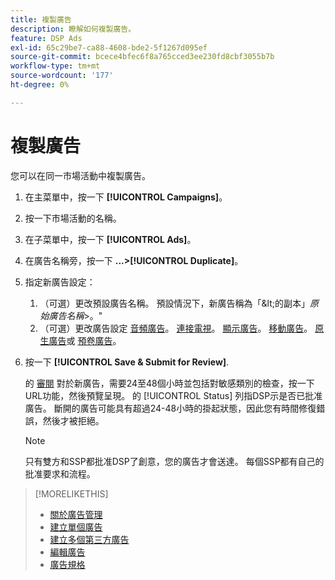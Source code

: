 ```yaml
---
title: 複製廣告
description: 瞭解如何複製廣告。
feature: DSP Ads
exl-id: 65c29be7-ca88-4608-bde2-5f1267d095ef
source-git-commit: bcece4bfec6f8a765cced3ee230fd8cbf3055b7b
workflow-type: tm+mt
source-wordcount: '177'
ht-degree: 0%

---
```


# 複製廣告

您可以在同一市場活動中複製廣告。

1. 在主菜單中，按一下 **[!UICONTROL Campaigns]**。
1. 按一下市場活動的名稱。
1. 在子菜單中，按一下 **[!UICONTROL Ads]**。
1. 在廣告名稱旁，按一下  **...>[!UICONTROL Duplicate]**。
1. 指定新廣告設定：
   1. （可選）更改預設廣告名稱。 預設情況下，新廣告稱為「\&lt;的副本」*原始廣告名稱*\>。&quot;
   1. （可選）更改廣告設定 [音頻廣告](ad-settings-audio.md)。 [連接電視](ad-settings-connected-tv.md)。 [顯示廣告](ad-settings-display.md)。 [移動廣告](ad-settings-mobile.md)。 [原生廣告](ad-settings-native.md)或 [預卷廣告](ad-settings-pre-roll.md)。
1. 按一下 **[!UICONTROL Save & Submit for Review]**.

   的 [審閱](ad-about.md) 對於新廣告，需要24至48個小時並包括對敏感類別的檢查，按一下URL功能，然後預覽呈現。 的 [!UICONTROL Status] 列指DSP示是否已批准廣告。 斷開的廣告可能具有超過24-48小時的掛起狀態，因此您有時間修復錯誤，然後才被拒絕。

   >[!NOTE]
   >
   >只有雙方和SSP都批准DSP了創意，您的廣告才會送達。 每個SSP都有自己的批准要求和流程。

>[!MORELIKETHIS]
>
>* [關於廣告管理](ad-about.md)
>* [建立單個廣告](ad-create.md)
>* [建立多個第三方廣告](ad-create-multiple.md)
>* [編輯廣告](ad-edit.md)
>* [廣告規格](ad-specs.md)

